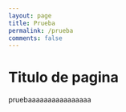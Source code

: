 ```yaml
---
layout: page
title: Prueba
permalink: /prueba
comments: false
---
```


# Titulo de pagina

pruebaaaaaaaaaaaaaaaa

